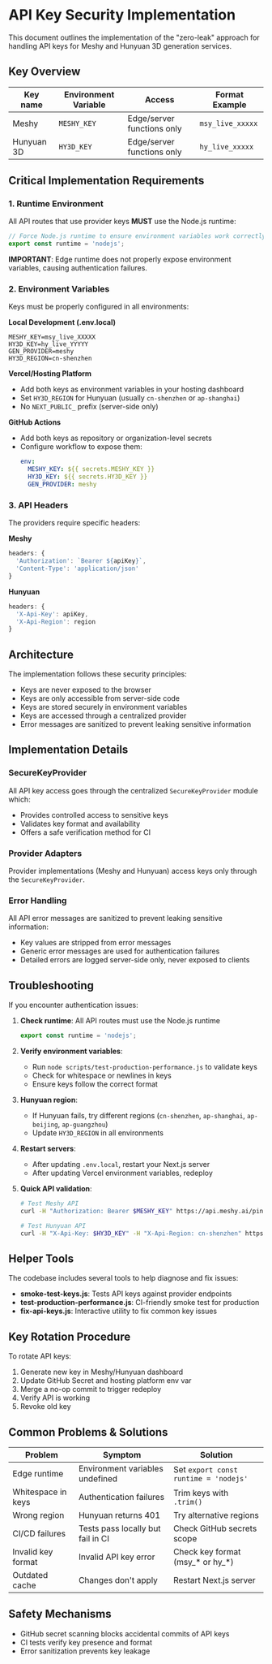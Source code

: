 # API Key Security Implementation

This document outlines the implementation of the "zero-leak" approach for handling API keys for Meshy and Hunyuan 3D generation services.

## Key Overview

| Key name   | Environment Variable | Access                     | Format Example    |
|------------|----------------------|----------------------------|-------------------|
| Meshy      | `MESHY_KEY`          | Edge/server functions only | `msy_live_xxxxx`  |
| Hunyuan 3D | `HY3D_KEY`           | Edge/server functions only | `hy_live_xxxxx`   |

## Critical Implementation Requirements

### 1. Runtime Environment

All API routes that use provider keys **MUST** use the Node.js runtime:

```typescript
// Force Node.js runtime to ensure environment variables work correctly
export const runtime = 'nodejs';
```

**IMPORTANT**: Edge runtime does not properly expose environment variables, causing authentication failures.

### 2. Environment Variables

Keys must be properly configured in all environments:

**Local Development (.env.local)**
```
MESHY_KEY=msy_live_XXXXX
HY3D_KEY=hy_live_YYYYY
GEN_PROVIDER=meshy
HY3D_REGION=cn-shenzhen
```

**Vercel/Hosting Platform**
- Add both keys as environment variables in your hosting dashboard
- Set `HY3D_REGION` for Hunyuan (usually `cn-shenzhen` or `ap-shanghai`)
- No `NEXT_PUBLIC_` prefix (server-side only)

**GitHub Actions**
- Add both keys as repository or organization-level secrets
- Configure workflow to expose them:
  ```yaml
  env:
    MESHY_KEY: ${{ secrets.MESHY_KEY }}
    HY3D_KEY: ${{ secrets.HY3D_KEY }}
    GEN_PROVIDER: meshy
  ```

### 3. API Headers

The providers require specific headers:

**Meshy**
```typescript
headers: {
  'Authorization': `Bearer ${apiKey}`,
  'Content-Type': 'application/json'
}
```

**Hunyuan**
```typescript
headers: {
  'X-Api-Key': apiKey,
  'X-Api-Region': region
}
```

## Architecture

The implementation follows these security principles:
- Keys are never exposed to the browser
- Keys are only accessible from server-side code
- Keys are stored securely in environment variables
- Keys are accessed through a centralized provider
- Error messages are sanitized to prevent leaking sensitive information

## Implementation Details

### SecureKeyProvider

All API key access goes through the centralized `SecureKeyProvider` module which:
- Provides controlled access to sensitive keys
- Validates key format and availability
- Offers a safe verification method for CI

### Provider Adapters

Provider implementations (Meshy and Hunyuan) access keys only through the `SecureKeyProvider`.

### Error Handling

All API error messages are sanitized to prevent leaking sensitive information:
- Key values are stripped from error messages
- Generic error messages are used for authentication failures
- Detailed errors are logged server-side only, never exposed to clients

## Troubleshooting

If you encounter authentication issues:

1. **Check runtime**: All API routes must use the Node.js runtime
   ```typescript
   export const runtime = 'nodejs';
   ```

2. **Verify environment variables**:
   - Run `node scripts/test-production-performance.js` to validate keys
   - Check for whitespace or newlines in keys
   - Ensure keys follow the correct format

3. **Hunyuan region**: 
   - If Hunyuan fails, try different regions (`cn-shenzhen`, `ap-shanghai`, `ap-beijing`, `ap-guangzhou`)
   - Update `HY3D_REGION` in all environments

4. **Restart servers**:
   - After updating `.env.local`, restart your Next.js server
   - After updating Vercel environment variables, redeploy

5. **Quick API validation**:
   ```bash
   # Test Meshy API
   curl -H "Authorization: Bearer $MESHY_KEY" https://api.meshy.ai/ping

   # Test Hunyuan API
   curl -H "X-Api-Key: $HY3D_KEY" -H "X-Api-Region: cn-shenzhen" https://hunyuan.tencentcloudapi.com/v2/ping
   ```

## Helper Tools

The codebase includes several tools to help diagnose and fix issues:

- **smoke-test-keys.js**: Tests API keys against provider endpoints
- **test-production-performance.js**: CI-friendly smoke test for production
- **fix-api-keys.js**: Interactive utility to fix common key issues

## Key Rotation Procedure

To rotate API keys:
1. Generate new key in Meshy/Hunyuan dashboard
2. Update GitHub Secret and hosting platform env var
3. Merge a no-op commit to trigger redeploy
4. Verify API is working
5. Revoke old key

## Common Problems & Solutions

| Problem | Symptom | Solution |
|---------|---------|----------|
| Edge runtime | Environment variables undefined | Set `export const runtime = 'nodejs'` |
| Whitespace in keys | Authentication failures | Trim keys with `.trim()` |
| Wrong region | Hunyuan returns 401 | Try alternative regions |
| CI/CD failures | Tests pass locally but fail in CI | Check GitHub secrets scope |
| Invalid key format | Invalid API key error | Check key format (msy_* or hy_*) |
| Outdated cache | Changes don't apply | Restart Next.js server |

## Safety Mechanisms

- GitHub secret scanning blocks accidental commits of API keys
- CI tests verify key presence and format
- Error sanitization prevents key leakage